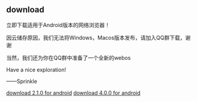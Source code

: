 ## download
立即下载适用于Android版本的网络浏览器！

因云储存原因，我们无法将Windows，Macos版本发布，请加入QQ群下载，谢谢

当然，我们还为你在QQ群中准备了一个全新的webos

Have a nice exploration!

——Sprinkle

<body>
	<a href="/download/AC a.apk">download 2.1.0 for android</a>
	<a href="/download/Ac4.apk">download 4.0.0 for android</a>
  

